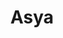 ---
title: "Asya"
description: "I am a maddeningly charming, burning blonde, who provides luxury escort services to men and will not make you bored in the evenings. My incredible figure and model look attract decent men. 

With me you'll forget about the amazing boredom because I offer VIP escort at various events; I'll gladly keep you company at a private party, during a dinner at a restaurant, or on a vacation in a hotel. My heart is filled with love for escorts and travels to wonderful warm countries. I also have a college degree and know several foreign languages.
Contact our manager and we will meet soon!"
Price: "From 1000$"
height: "177"
weight: "47"
age: "21"
folder: asya
mainImage: 1.webp
bustSize: "2"
hairColor: "brunet"
visa: "europe"
images:
  - 2.webp
  - 3.webp
---